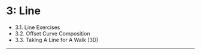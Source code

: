 # 3: Line


* 3.1. Line Exercises
* 3.2. Offset Curve Composition
* 3.3. Taking A Line for A Walk (3D)

---

<!-- 
PAST VERSIONS: 
2021: https://courses.ideate.cmu.edu/60-428/f2021/index.html%3Fp=456.html
2024: https://github.com/golanlevin/DrawingWithMachines/blob/main/assignments/2024/04_line/
README.md
-->